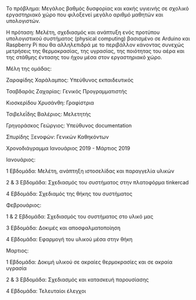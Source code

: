 Το πρόβλημα: Mεγάλος βαθμός δυσφορίας και κακής υγιεινής σε σχολικό εργαστηριακό χώρο που φιλοξενεί μεγάλο αριθμό μαθητών και υπολογιστών.

Η πρόταση: Μελέτη, σχεδιασμός και ανάπτυξη ενός προτύπου υπολογιστικού συστήματος (physical computing) βασισμένο σε Arduino και Raspberry Pi που θα αλληλεπιδρά με το περιβάλλον κάνοντας συνεχώς μετρήσεις της θερμοκρασίας, της υγρασίας, της ποιότητας του αέρα και της στάθμης έντασης του ήχου μέσα στον εργαστηριακό χώρο.

Μέλη της ομάδας:

Ζαραφίδης Χαράλαμπος: Υπεύθυνος εκπαιδευτικός

Τσαβδαράς Ζαχαρίας: Γενικός Προγραμματιστής

Κιοσκερίδου Χρυσάνθη: Γραφίστρια

Τσιβελεΐδης Βαλέριος: Μελετητής

Γρηγοράσκος Γεώργιος: Υπεύθυνος documentation

Σπυρίδης Ξενοφών: Γενικών Καθηκόντων


Χρονοδιάγραμμα
Ιανουάριος 2019 - Μάρτιος 2019

Ιανουάριος: 

1 Εβδομάδα: Μελέτη, ανάπτηξη ιστοσελίδας και παραγγελία υλικών

2 & 3 Εβδομάδα: Σχεδιασμός του συστήματος στην πλατοφόρμα tinkercad

4 Εβδομάδα: Σχεδιαμός της θήκης του συστήματος

Φεβρουάριος:

1 & 2 Εβδομάδα: Σχεδιασμός του συστήματος στο υλικό μας

3 Εβδομάδα: Δοκιμές και αποσφαλματοποίηση

4 Εβδομάδα: Εφαρμογή του υλικού μέσα στην θήκη

Μαρτιος:

1 Εβδομάδα: Δοκιμή υλικού σε ακραίες θερμοκρασίες και σε ακραία υγρασία

2 & 3 Εβδομάδα: Σχεδιασμός και κατασκευή παρουσίασης

4 Εβδομάδα: Τελευταίοι έλεγχοι
